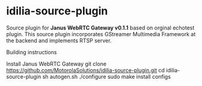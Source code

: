 # idilia-source-plugin

Source plugin for <b>Janus WebRTC Gateway v0.1.1</b> based on orginal echotest plugin. This source plugin incorporates GStreamer Multimedia Framework at the backend and implements RTSP server.

Building instructions

Install Janus WebRTC Gateway
git clone https://github.com/MotorolaSolutions/idilia-source-plugin.git
cd idilia-source-plugin
sh autogen.sh
./configure
sudo make install configs
